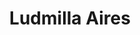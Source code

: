 ---
layout: person
title: Ludmilla Aires
website: http://ludaires.github.io/blog.html
role: Coding+UX Specialist
contributions: no
meetings: yes
---